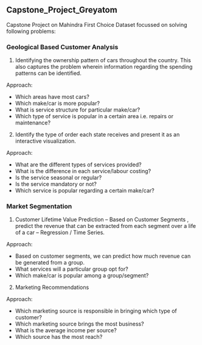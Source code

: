 ## Capstone_Project_Greyatom
Capstone Project on Mahindra First Choice Dataset focussed on solving following problems:

### Geological Based Customer Analysis
1. Identifying the ownership pattern of cars throughout the country. This also captures the
problem wherein information regarding the spending patterns can be identified.

Approach:
- Which areas have most cars?
- Which make/car is more popular?
- What is service structure for particular make/car?
- Which type of service is popular in a certain area i.e. repairs or maintenance?

2. Identify the type of order each state receives and present it as an interactive visualization.

Approach:
- What are the different types of services provided? 
- What is the difference in each service/labour costing?
- Is the service seasonal or regular?
- Is the service mandatory or not?
- Which service is popular regarding a certain make/car?


### Market Segmentation
1. Customer Lifetime Value Prediction – Based on Customer Segments , predict the revenue
that can be extracted from each segment over a life of a car – Regression / Time Series.

Approach:
- Based on customer segments, we can predict how much revenue can be generated from a group. 
- What services will a particular group opt for?
- Which make/car is popular among a group/segment?


2. Marketing Recommendations

Approach:
- Which marketing source is responsible in bringing which type of customer? 
- Which marketing source brings the most business?
- What is the average income per source?
- Which source has the most reach?
